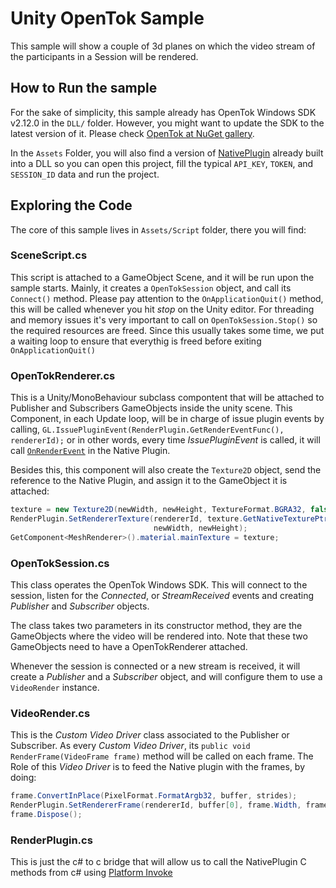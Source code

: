 Unity OpenTok Sample
================================

This sample will show a couple of 3d planes on which the video stream of the participants in a Session will be rendered.

How to Run the sample
-------------------------

For the sake of simplicity, this sample already has OpenTok Windows SDK v2.12.0 in the `DLL/` folder. However, you might want to update the SDK to the latest version of it. Please check [OpenTok at NuGet gallery](https://www.nuget.org/packages/OpenTok.Client/).

In the `Assets` Folder, you will also find a version of [NativePlugin](../../NativePlugin/RenderPlugin) already built into a DLL so you can open this project, fill the typical `API_KEY`, `TOKEN`, and `SESSION_ID` data and run the project.

Exploring the Code
-----------------------

The core of this sample lives in `Assets/Script` folder, there you will find:

### SceneScript.cs

This script is attached to a GameObject Scene, and it will be run upon the sample starts. Mainly, it creates a `OpenTokSession` object, and call its `Connect()` method. Please pay attention to the `OnApplicationQuit()` method, this will be called whenever you hit _stop_ on the Unity editor. For threading and memory issues it's very important to call on `OpenTokSession.Stop()` so the required resources are freed. Since this usually takes some time, we put a waiting loop to ensure that everythig is freed before exiting `OnApplicationQuit()`

### OpenTokRenderer.cs

This is a Unity/MonoBehaviour subclass compontent that will be attached to Publisher and Subscribers GameObjects inside the unity scene. This Component, in each Update loop, will be in charge of issue plugin events by calling, `GL.IssuePluginEvent(RenderPlugin.GetRenderEventFunc(), rendererId);` or in other words, every time _IssuePluginEvent_ is called, it will call [`OnRenderEvent`](https://github.com/opentok/UnityRenderingSample/blob/master/NativePlugin/RenderPlugin/RenderPlugin.cpp#L222) in the Native Plugin.

Besides this, this component will also create the `Texture2D` object, send the reference to the Native Plugin, and assign it to the GameObject it is attached:

```csharp
texture = new Texture2D(newWidth, newHeight, TextureFormat.BGRA32, false);
RenderPlugin.SetRendererTexture(rendererId, texture.GetNativeTexturePtr(),
                                newWidth, newHeight);
GetComponent<MeshRenderer>().material.mainTexture = texture;
```

### OpenTokSession.cs

This class operates the OpenTok Windows SDK. This will connect to the session, listen for the _Connected_, or _StreamReceived_ events and creating _Publisher_ and _Subscriber_ objects.

The class takes two parameters in its constructor method, they are the GameObjects where the video will be rendered into. Note that these two GameObjects need to have a OpenTokRenderer attached.

Whenever the session is connected or a new stream is received, it will create a _Publisher_ and a _Subscriber_ object, and will configure them to use a `VideoRender` instance.

### VideoRender.cs

This is the _Custom Video Driver_ class associated to the Publisher or Subscriber. As every _Custom Video Driver_, its `public void RenderFrame(VideoFrame frame)` method will be called on each frame. The Role of this _Video Driver_ is to feed the Native plugin with the frames, by doing:

```csharp
frame.ConvertInPlace(PixelFormat.FormatArgb32, buffer, strides);
RenderPlugin.SetRendererFrame(rendererId, buffer[0], frame.Width, frame.Height);
frame.Dispose();
```

### RenderPlugin.cs

This is just the c# to c bridge that will allow us to call the NativePlugin C methods from c# using [Platform Invoke](https://msdn.microsoft.com/en-us/library/55d3thsc.aspx)